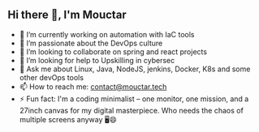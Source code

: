 ## Hi there 👋, I'm Mouctar

<!--
**mouctarbarry/mouctarbarry** is a ✨ _special_ ✨ repository because its `README.md` (this file) appears on your GitHub profile. 

Here are some ideas to get you started: -->

- 🔭 I’m currently working on automation with IaC tools
- 🌱 I’m passionate about the DevOps culture
- 👯 I’m looking to collaborate on spring and react projects
- 🤔 I’m looking for help to Upskilling in cybersec 
- 💬 Ask me about Linux, Java, NodeJS, jenkins, Docker, K8s and some other devOps tools 
- 📫 How to reach me: contact@mouctar.tech
- ⚡ Fun fact: I'm a coding minimalist – one monitor, one mission, and a 27inch canvas for my digital masterpiece. Who needs the chaos of multiple screens anyway 🖥️😄

